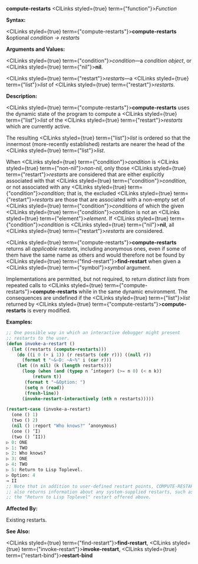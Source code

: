 **compute-restarts** <ClLinks styled={true} term={"function"}><i>Function</i></ClLinks> 



**Syntax:** 



<ClLinks styled={true} term={"compute-restarts"}><b>compute-restarts</b></ClLinks> &amp;optional *condition → restarts* 



**Arguments and Values:** 



<ClLinks styled={true} term={"condition"}><i>condition</i></ClLinks>—a *condition object*, or <ClLinks styled={true} term={"nil"}><b>nil</b></ClLinks>. 



<ClLinks styled={true} term={"restart"}><i>restarts</i></ClLinks>—a <ClLinks styled={true} term={"list"}><i>list</i></ClLinks> of <ClLinks styled={true} term={"restart"}><i>restarts</i></ClLinks>. 



**Description:** 



<ClLinks styled={true} term={"compute-restarts"}><b>compute-restarts</b></ClLinks> uses the dynamic state of the program to compute a <ClLinks styled={true} term={"list"}><i>list</i></ClLinks> of the <ClLinks styled={true} term={"restart"}><i>restarts</i></ClLinks> which are currently active. 



The resulting <ClLinks styled={true} term={"list"}><i>list</i></ClLinks> is ordered so that the innermost (more-recently established) restarts are nearer the head of the <ClLinks styled={true} term={"list"}><i>list</i></ClLinks>. 



When <ClLinks styled={true} term={"condition"}><i>condition</i></ClLinks> is <ClLinks styled={true} term={"non-nil"}><i>non-nil</i></ClLinks>, only those <ClLinks styled={true} term={"restart"}><i>restarts</i></ClLinks> are considered that are either explicitly associated with that <ClLinks styled={true} term={"condition"}><i>condition</i></ClLinks>, or not associated with any <ClLinks styled={true} term={"condition"}><i>condition</i></ClLinks>; that is, the excluded <ClLinks styled={true} term={"restart"}><i>restarts</i></ClLinks> are those that are associated with a non-empty set of <ClLinks styled={true} term={"condition"}><i>conditions</i></ClLinks> of which the given <ClLinks styled={true} term={"condition"}><i>condition</i></ClLinks> is not an <ClLinks styled={true} term={"element"}><i>element</i></ClLinks>. If <ClLinks styled={true} term={"condition"}><i>condition</i></ClLinks> is <ClLinks styled={true} term={"nil"}><b>nil</b></ClLinks>, all <ClLinks styled={true} term={"restart"}><i>restarts</i></ClLinks> are considered. 



<ClLinks styled={true} term={"compute-restarts"}><b>compute-restarts</b></ClLinks> returns all *applicable restarts*, including anonymous ones, even if some of them have the same name as others and would therefore not be found by <ClLinks styled={true} term={"find-restart"}><b>find-restart</b></ClLinks> when given a <ClLinks styled={true} term={"symbol"}><i>symbol</i></ClLinks> argument. 



Implementations are permitted, but not required, to return *distinct lists* from repeated calls to <ClLinks styled={true} term={"compute-restarts"}><b>compute-restarts</b></ClLinks> while in the same dynamic environment. The consequences are undefined if the <ClLinks styled={true} term={"list"}><i>list</i></ClLinks> returned by <ClLinks styled={true} term={"compute-restarts"}><b>compute-restarts</b></ClLinks> is every modified. 



**Examples:**
```lisp
;; One possible way in which an interactive debugger might present 
;; restarts to the user. 
(defun invoke-a-restart () 
  (let ((restarts (compute-restarts))) 
    (do ((i 0 (+ i 1)) (r restarts (cdr r))) ((null r)) 
      (format t "~&~D: ~A~%" i (car r))) 
    (let ((n nil) (k (length restarts))) 
      (loop (when (and (typep n ’integer) (>= n 0) (< n k)) 
	      (return t)) 
       (format t "~&Option: ") 
       (setq n (read)) 
       (fresh-line)) 
      (invoke-restart-interactively (nth n restarts))))) 

(restart-case (invoke-a-restart) 
  (one () 1) 
  (two () 2) 
  (nil () :report "Who knows?" ’anonymous) 
  (one () ’I) 
  (two () ’II)) 
▷ 0: ONE 
▷ 1: TWO 
▷ 2: Who knows? 
▷ 3: ONE 
▷ 4: TWO 
▷ 5: Return to Lisp Toplevel. 
▷ Option: 4 
→ II 
;; Note that in addition to user-defined restart points, COMPUTE-RESTARTS 
;; also returns information about any system-supplied restarts, such as 
;; the "Return to Lisp Toplevel" restart offered above. 
```
**Affected By:** 



Existing restarts. 



**See Also:** 



<ClLinks styled={true} term={"find-restart"}><b>find-restart</b></ClLinks>, <ClLinks styled={true} term={"invoke-restart"}><b>invoke-restart</b></ClLinks>, <ClLinks styled={true} term={"restart-bind"}><b>restart-bind</b></ClLinks> 



